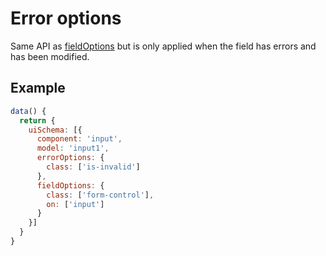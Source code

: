 # Error options

Same API as [fieldOptions](field-options.md) but is only applied when the field has errors and has been modified.

## Example

```js
data() {
  return {
    uiSchema: [{
      component: 'input',
      model: 'input1',
      errorOptions: {
        class: ['is-invalid']
      },
      fieldOptions: {
        class: ['form-control'],
        on: ['input']
      }
    }]
  }
}
```
